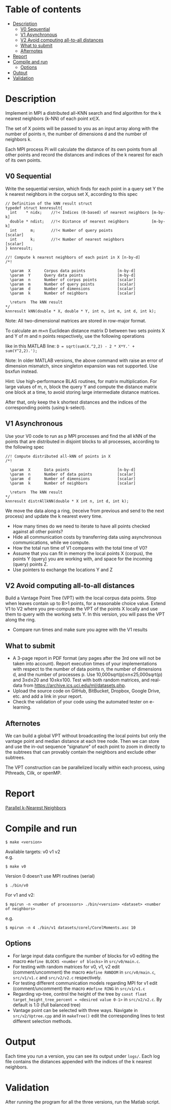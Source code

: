 <h1> Table of contents </h1>

- [Description](#description)
  - [V0 Sequential](#v0-sequential)
  - [V1 Asynchronous](#v1-asynchronous)
  - [V2 Avoid computing all-to-all distances](#v2-avoid-computing-all-to-all-distances)
  - [What to submit](#what-to-submit)
  - [Afternotes](#afternotes)
- [Report](#report)
- [Compile and run](#compile-and-run)
  - [Options](#options)
- [Output](#output)
- [Validation](#validation)



# Description

Implement in MPI a distributed all-KNN search and find algorithm for the k nearest neighbors (k-NN) of each point x∈X.

The set of X points will be passed to you as an input array along with the number of points n, the number of dimensions d and the number of neighbors k.

Each MPI process Pi will calculate the distance of its own points from all other points and record the distances and indices of the k nearest for each of its own points.

## V0 Sequential

Write the sequential version, which finds for each point in a query set Y the k nearest neighbors in the corpus set X, according to this spec

```
// Definition of the kNN result struct
typedef struct knnresult{
  int    * nidx;    //!< Indices (0-based) of nearest neighbors [m-by-k]
  double * ndist;   //!< Distance of nearest neighbors          [m-by-k]
  int      m;       //!< Number of query points                 [scalar]
  int      k;       //!< Number of nearest neighbors            [scalar]
} knnresult;

//! Compute k nearest neighbors of each point in X [n-by-d]
/*!

  \param  X      Corpus data points              [n-by-d]
  \param  Y      Query data points               [m-by-d]
  \param  n      Number of corpus points         [scalar]
  \param  m      Number of query points          [scalar]
  \param  d      Number of dimensions            [scalar]
  \param  k      Number of neighbors             [scalar]

  \return  The kNN result
*/
knnresult kNN(double * X, double * Y, int n, int m, int d, int k);

```

Note: All two-dimensional matrices are stored in row-major format.

To calculate an m×n Euclidean distance matrix D between two sets points X and Y of m and n points respectively, use the following operations

like in this MATLAB line:
`D = sqrt(sum(X.^2,2) - 2 * X*Y.' + sum(Y^2,2).');`

Note: In older MATLAB versions, the above command with raise an error of dimension mismatch, since singleton expansion was not supported. Use bsxfun instead.

Hint: Use high-performance BLAS routines, for matrix multiplication. For large values of m, n, block the query Y and compute the distance matrix one block at a time, to avoid storing large intermediate distance matrices.

After that, only keep the k shortest distances and the indices of the corresponding points (using k-select).

## V1 Asynchronous

Use your V0 code to run as p MPI processes and find the all kNN of the points that are distributed in disjoint blocks to all processes, according to the following spec

```
//! Compute distributed all-kNN of points in X
/*!

  \param  X      Data points                     [n-by-d]
  \param  n      Number of data points           [scalar]
  \param  d      Number of dimensions            [scalar]
  \param  k      Number of neighbors             [scalar]

  \return  The kNN result
*/
knnresult distrAllkNN(double * X int n, int d, int k);

```

We move the data along a ring, (receive from previous and send to the next process) and update the k nearest every time.

- How many times do we need to iterate to have all points checked against all other points?
- Hide all communication costs by transferring data using asynchronous communications, while we compute.
- How the total run time of V1 compares with the total time of V0?
- Assume that you can fit in memory the local points X (corpus), the points Y (query) you are working with, and space for the incoming (query) points Z.
- Use pointers to exchange the locations Y and Z

## V2 Avoid computing all-to-all distances

Build a Vantage Point Tree (VPT) with the local corpus data points. Stop when leaves contain up to B>1 points, for a reasonable choice value. Extend V1 to V2 where you pre-compute the VPT of the points X locally and use them to query with the working sets Y. In this version, you will pass the VPT along the ring.

- Compare run times and make sure you agree with the V1 results

## What to submit

- A 3-page report in PDF format (any pages after the 3rd one will not be taken into account). Report execution times of your implementations with respect to the number of data points n, the number of dimensions d, and the number of processes p. Use 10,000sqrt(p)≤n≤25,000sqrt(p) and 3≤d≤20 and 10≤k≤100. Test with both random matrices, and real-data from https://archive.ics.uci.edu/ml/datasets.php.
- Upload the source code on GitHub, BitBucket, Dropbox, Google Drive, etc. and add a link in your report.
- Check the validation of your code using the automated tester on e-learning.

## Afternotes
We can build a global VPT without broadcasting the local points but only the vantage point and median distance at each tree node. Then we can store and use the in-out sequence “signature” of each point to zoom in directly to the subtrees that can provably contain the neighbors and exclude other subtrees.

The VPT construction can be parallelized locally within each process, using Pthreads, Cilk, or openMP.

# Report

[Parallel k-Nearest Neighbors](report/report.pdf)

# Compile and run

``` shell
$ make <version>
```  
Available targets: v0 v1 v2  
e.g.   
``` shell
$ make v0
```  
  
Version 0 doesn't use MPI routines (serial)  
``` shell
$ ./bin/v0
```  
For v1 and v2:  
``` shell
$ mpirun -n <number of processors> ./bin/<version> <dataset> <number of neighbors>
```  
e.g.   
```
$ mpirun -n 4 ./bin/v1 datasets/corel/CorelMoments.asc 10
```  

## Options

- For large input data configure the number of blocks for v0 editing the macro `#define BLOCKS <number of blocks>` in `src/v0/main.c`.
- For testing with random matrices for v0, v1, v2 edit (comment/uncomment) the macro `#define RANDOM` in `src/v0/main.c`, `src/v1/v1.c` and `src/v2/v2.c` respectively.
- For testing different communication models regarding MPI for v1 edit (comment/uncomment) the macro `#define RING` in `src/v1/v1.c`
- Regarding vp-tree, control the height of the tree by `const float target_height_tree_percent = <desired value 0-1>` in `src/v2/v2.c`. By default is 1.0 (full balanced tree)
- Vantage point can be selected with three ways. Navigate in `src/v2/Vptree.cpp` and in `makeTree()` edit the corresponding lines to test different selection methods.

# Output

Each time you run a version, you can see its output under `logs/`. Each log file contains the distances appended with the indices of the k nearest neighbors.

# Validation

After running the program for all the three versions, run the Matlab script. 